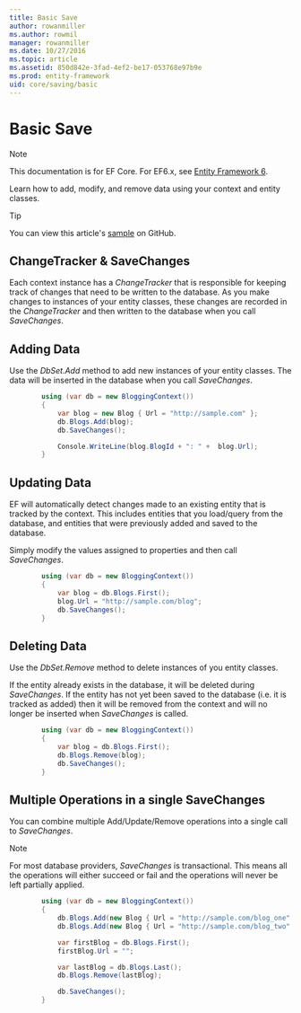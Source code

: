 ```yaml
---
title: Basic Save
author: rowanmiller
ms.author: rowmil
manager: rowanmiller
ms.date: 10/27/2016
ms.topic: article
ms.assetid: 850d842e-3fad-4ef2-be17-053768e97b9e
ms.prod: entity-framework
uid: core/saving/basic
---
```

# Basic Save

> [!NOTE]
> This documentation is for EF Core. For EF6.x, see [Entity Framework 6](../../ef6/index.md).

Learn how to add, modify, and remove data using your context and entity classes.

> [!TIP]
> You can view this article's [sample](https://github.com/aspnet/EntityFramework.Docs/tree/master/samples/core/Saving/Saving/Basics/) on GitHub.

## ChangeTracker & SaveChanges

Each context instance has a *ChangeTracker* that is responsible for keeping track of changes that need to be written to the database. As you make changes to instances of your entity classes, these changes are recorded in the *ChangeTracker* and then written to the database when you call *SaveChanges*.

## Adding Data

Use the *DbSet.Add* method to add new instances of your entity classes. The data will be inserted in the database when you call *SaveChanges*.

<!-- [!code-csharp[Main](samples/core/Saving/Saving/Basics/Sample.cs)] -->
````csharp
        using (var db = new BloggingContext())
        {
            var blog = new Blog { Url = "http://sample.com" };
            db.Blogs.Add(blog);
            db.SaveChanges();

            Console.WriteLine(blog.BlogId + ": " +  blog.Url);
        }
````

## Updating Data

EF will automatically detect changes made to an existing entity that is tracked by the context. This includes entities that you load/query from the database, and entities that were previously added and saved to the database.

Simply modify the values assigned to properties and then call *SaveChanges*.

<!-- [!code-csharp[Main](samples/core/Saving/Saving/Basics/Sample.cs)] -->
````csharp
        using (var db = new BloggingContext())
        {
            var blog = db.Blogs.First();
            blog.Url = "http://sample.com/blog";
            db.SaveChanges();
        }
````

## Deleting Data

Use the *DbSet.Remove* method to delete instances of you entity classes.

If the entity already exists in the database, it will be deleted during *SaveChanges*. If the entity has not yet been saved to the database (i.e. it is tracked as added) then it will be removed from the context and will no longer be inserted when *SaveChanges* is called.

<!-- [!code-csharp[Main](samples/core/Saving/Saving/Basics/Sample.cs)] -->
````csharp
        using (var db = new BloggingContext())
        {
            var blog = db.Blogs.First();
            db.Blogs.Remove(blog);
            db.SaveChanges();
        }
````

## Multiple Operations in a single SaveChanges

You can combine multiple Add/Update/Remove operations into a single call to *SaveChanges*.

> [!NOTE]
> For most database providers, *SaveChanges* is transactional. This means  all the operations will either succeed or fail and the operations will never be left partially applied.

<!-- [!code-csharp[Main](samples/core/Saving/Saving/Basics/Sample.cs)] -->
````csharp
        using (var db = new BloggingContext())
        {
            db.Blogs.Add(new Blog { Url = "http://sample.com/blog_one" });
            db.Blogs.Add(new Blog { Url = "http://sample.com/blog_two" });

            var firstBlog = db.Blogs.First();
            firstBlog.Url = "";

            var lastBlog = db.Blogs.Last();
            db.Blogs.Remove(lastBlog);

            db.SaveChanges();
        }
````
